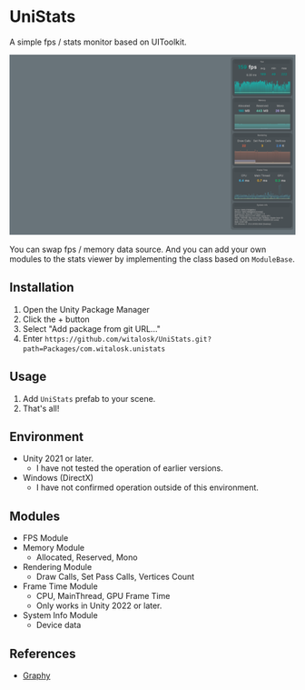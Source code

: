 # UniStats
A simple fps / stats monitor based on UIToolkit.

![thumbnail](./ScreenShots/unistats.png)

You can swap fps / memory data source.
And you can add your own modules to the stats viewer by implementing the class based on `ModuleBase`.

## Installation
1. Open the Unity Package Manager
2. Click the + button
3. Select "Add package from git URL..."
4. Enter `https://github.com/witalosk/UniStats.git?path=Packages/com.witalosk.unistats`

## Usage
1. Add `UniStats` prefab to your scene.
2. That's all!

## Environment
- Unity 2021 or later.
  - I have not tested the operation of earlier versions.
- Windows (DirectX)
  - I have not confirmed operation outside of this environment.

## Modules
- FPS Module
- Memory Module
  - Allocated, Reserved, Mono
- Rendering Module
  - Draw Calls, Set Pass Calls, Vertices Count 
- Frame Time Module
  - CPU, MainThread, GPU Frame Time
  - Only works in Unity 2022 or later.
- System Info Module
  - Device data

## References
- [Graphy](https://github.com/Tayx94/graphy)
